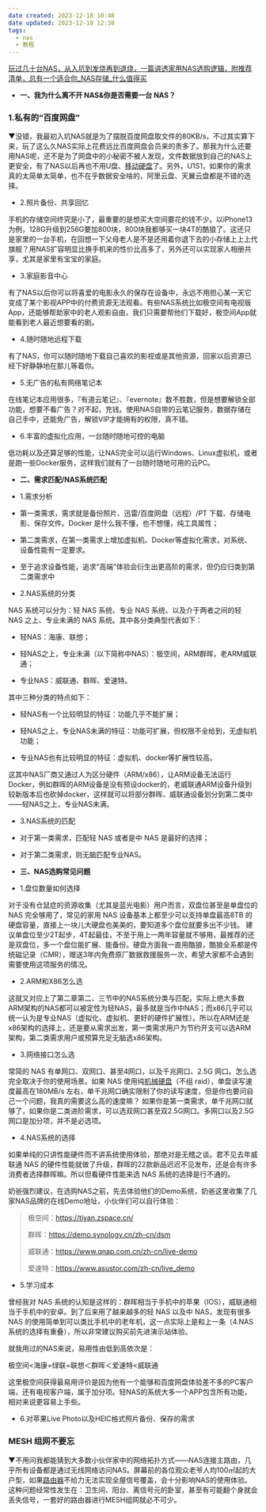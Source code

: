 ```yaml
---
date created: 2023-12-18 10:48
date updated: 2023-12-18 12:38
tags:
  - nas
  - 教程
---
```


[玩过几十台NAS，从入坑到发烧再到退烧，一篇讲透家用NAS选购逻辑，附推荐清单，总有一个适合你_NAS存储_什么值得买](https://post.smzdm.com/p/apv7kkp2/)

- **一、我为什么离不开 NAS&你是否需要一台 NAS？**

### 1.私有的“百度网盘”

▼没错，我最初入坑NAS就是为了摆脱百度网盘取文件的80KB/s，不过其实算下来，玩了这么久NAS实际上花费远比百度网盘会员来的贵多了。那我为什么还要用NAS呢，还不是为了网盘中的小秘密不被人发现，文件数据放到自己的NAS上更安全，有了NAS以后再也不用U盘、[移动硬盘](https://www.smzdm.com/fenlei/yidongyingpan/)了。另外，U1S1，如果你的需求真的太简单太简单，也不在乎数据安全啥的，阿里云盘、天翼云盘都是不错的选择。

- 2.照片备份、共享回忆

手机的存储空间终究是小了，最重要的是想买大空间要花的钱不少。以iPhone13为例，128G升级到256G要加800块，800块我都够买一块4T的酷狼了。这还只是家里的一台手机，在回想一下父母老人是不是还用着你退下去的小存储上上上代旗舰？用NAS扩容明显比换手机来的性价比高多了，另外还可以实现家人相册共享，尤其是家里有宝宝的家庭。

- 3.家庭影音中心

有了NAS以后你可以将喜爱的电影永久的保存在设备中，永远不用担心某一天它变成了某个影视APP中的付费资源无法观看。有些NAS系统比如极空间有电视版App，还能够帮助家中的老人观影自由，我们只需要帮他们下载好，极空间App就能看到老人最近想要看的剧。

- 4.随时随地远程下载

有了NAS，你可以随时随地下载自己喜欢的影视或是其他资源，回家以后资源已经下好静静地在那儿等着你。

- 5.无广告的私有网络笔记本

在线笔记本应用很多，『有道云笔记』、『evernote』数不胜数，但是想要解锁全部功能，想要不看广告？对不起，充钱。使用NAS自带的云笔记服务，数据存储在自己手中，还能免广告，解锁VIP才能拥有的权限，真不错。

- 6.丰富的虚拟化应用，一台随时随地可控的电脑

低功耗以及还算足够的性能，让NAS完全可以运行Windows、Linux虚拟机，或者是跑一些Docker服务，这样我们就有了一台随时随地可用的云PC。

- **二、需求匹配/NAS系统匹配**

- 1.需求分析

- 第一类需求，需求就是备份照片、迅雷/百度网盘（远程）/PT 下载、存储电影、保存文件。Docker 是什么我不懂，也不想懂，纯工具属性；

- 第二类需求，在第一类需求上增加虚拟机、Docker等虚拟化需求，对系统、设备性能有一定要求。

- 至于追求设备性能，追求“高端”体验会衍生出更高阶的需求，但仍应归类到第二类需求中

- 2.NAS系统的分类

NAS 系统可以分为：轻 NAS 系统、专业 NAS 系统、以及介于两者之间的轻 NAS 之上、专业未满的 NAS 系统。其中各分类典型代表如下：

- 轻NAS：海康、联想；

- 轻NAS之上，专业未满（以下简称中NAS）：极空间，ARM群晖，老ARM威联通；

- 专业NAS：威联通、群晖、爱速特。

其中三种分类的特点如下：

- 轻NAS有一个比较明显的特征：功能几乎不能扩展；

- 轻NAS之上，专业NAS未满的特征：功能可扩展，但权限不全给到，无虚拟机功能；

- 专业NAS也有比较明显的特征：虚拟机、docker等扩展性较高。

这其中NAS厂商又通过人为区分硬件（ARM/x86），让ARM设备无法运行Docker，例如群晖的ARM设备是没有预设docker的，老威联通ARM设备升级到较新版本后也砍掉docker，这样就可以将部分群晖、威联通设备划分到第二类中——轻NAS之上，专业NAS未满。

- 3.NAS系统的匹配

- 对于第一类需求，匹配轻 NAS 或者是中 NAS 是最好的选择；

- 对于第二类需求，则无脑匹配专业NAS。

- **三、NAS选购常见问题**

- 1.盘位数量如何选择

对于没有仓鼠症的资源收集（尤其是蓝光电影）用户而言，双盘位甚至是单盘位的 NAS 完全够用了，常见的家用 NAS 设备基本上都至少可以支持单盘最高8TB 的硬盘容量，直接上一块儿大硬盘也美美的，要知道多个盘位就要多出不少钱。
建议单盘位至少2T起步，4T起最佳，不至于用上一两年容量就不够用，最推荐的还是双盘位，多一个盘位能扩展、能备份。硬盘方面我一直用酷狼，酷狼全系都是传统磁记录（CMR），赠送3年内免费原厂数据救援服务一次，希望大家都不会遇到需要使用这项服务的情况。

- 2.ARM和X86怎么选

这就又对应上了第二章第二、三节中的NAS系统分类与匹配，实际上绝大多数ARM架构的NAS都可以被定性为轻NAS，最多就是当作中NAS；而x86几乎可以统一认为是专业NAS（虚拟化、虚拟机、更好的硬件扩展性）。所以在ARM还是x86架构的选择上，还是要从需求出发，第一类需求用户为节约开支可以选ARM架构，第二类需求用户或预算充足无脑选x86架构。

- 3.网络接口怎么选

常简的 NAS 有单网口、双网口、甚至4网口，以及千兆网口、2.5G 网口。怎么选完全取决于你的使用场景。如果 NAS 使用纯[机械硬盘](https://www.smzdm.com/fenlei/jixieyingpan/)（不组 raid），单盘读写速度最高在180MB/s 左右，单千兆网口确实限制了你的读写速度，但是你也要问自己一个问题，我真的需要这么高的速度嘛？
如果你是第一类需求，单千兆网口就够了，如果你是二类进阶需求，可以选双网口甚至双2.5G网口。多网口以及2.5G网口是加分项，并不是必选项。

- 4.NAS系统的选择

如果单纯的只讲性能硬件而不讲系统使用体验，那绝对是无稽之谈。君不见去年威联通 NAS 的硬件性能就做了升级，群晖的22款新品迟迟不见发布，还是会有许多消费者选择群晖嘛。所以但看硬件性能来选 NAS 系统的选择是行不通的。

奶爸强烈建议，在选购NAS之前，先去体验他们的Demo系统，奶爸这里收集了几家NAS品牌的在线Demo地址，小伙伴们可以自行体验：

> 极空间：<https://tiyan.zspace.cn/>
>
> 群晖：<https://demo.synology.cn/zh-cn/dsm>
>
> 威联通：<https://www.qnap.com.cn/zh-cn/live-demo>
>
> 爱速特：<https://www.asustor.com/zh-cn/live_demo>

- 5.学习成本

曾经我对 NAS 系统的认知是这样的：群晖相当于手机中的苹果（IOS），威联通相当于手机中的安卓。到了后来用了越来越多的轻 NAS 以及中 NAS，发现有很多 NAS 的使用简单到可以类比手机中的老年机，这一点实际上是和上一条（4.NAS 系统的选择有重叠），所以非常建议购买前先进演示站体验。

就我用过的NAS来说，易用性由低到高依次是：

极空间<海康=绿联=联想＜群晖＜爱速特<威联通

这里极空间获得最易用评价是因为他有一个能够和百度网盘体验差不多的PC客户端，还有电视客户端，属于加分项。轻NAS的系统大多一个APP包含所有功能，相对来说更容易上手些。

- 6.对苹果Live Photo以及HEIC格式照片备份、保存的需求

### MESH 组网不要忘

▼不用问我都能猜到大多数小伙伴家中的网络拓扑方式——NAS连接主路由，几乎所有设备都是通过无线网络访问NAS。屏幕前的各位观众老爷人均100㎡起的大户型，如果[路由器](https://www.smzdm.com/fenlei/luyouqi/)不给力无法实现全屋信号覆盖，会十分影响NAS的使用体验。这种问题经常性发生在：卫生间、阳台、离信号元的卧室，甚至有可能翻个身就会丢失信号，一套好的路由器进行MESH组网就必不可少。

